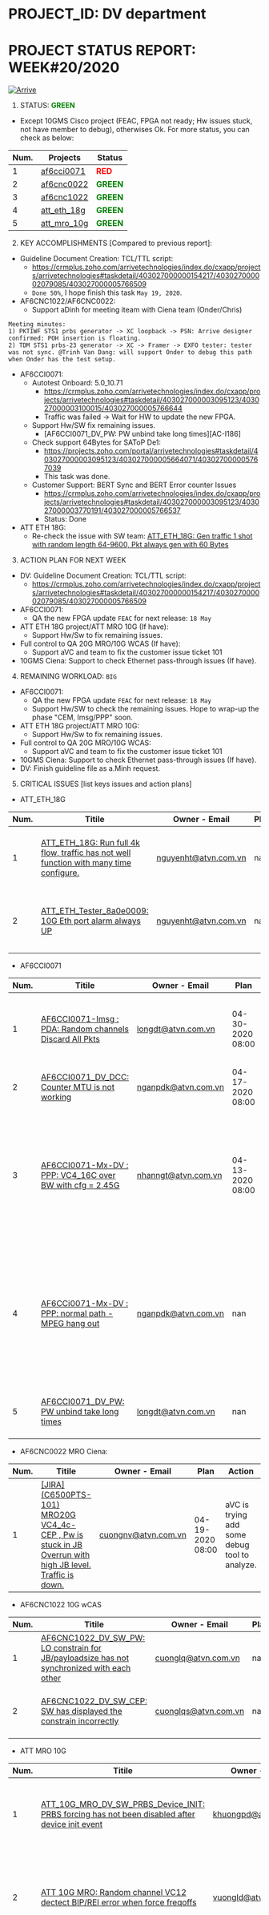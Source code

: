 # PROJECT_ID: DV department
# PROJECT STATUS REPORT: WEEK#20/2020

[![Arrive](https://raw.githubusercontent.com/dangtv271202/atvn/master/ArriveTechLogoBlue.png)](https://www.arrivetechnologies.com)

1. STATUS: **<span style="color:GREEN">GREEN**

  * Except 10GMS Cisco project (FEAC, FPGA not ready; Hw issues stuck, not have member to debug), otherwises Ok. For more status, you can check as below:

|Num. | Projects | Status |
| ------ | ------ | ------ |
| 1 | [af6cci0071][af6cci0071] | **<span style="color:RED">RED** |
| 2 | [af6cnc0022][af6cnc0022] | **<span style="color:GREEN">GREEN** |
| 3 | [af6cnc1022][af6cnc1022] | **<span style="color:GREEN">GREEN** |
| 4 | [att_eth_18g][att_eth_18g] | **<span style="color:GREEN">GREEN** |
| 5 | [att_mro_10g][att_mro_10g] | **<span style="color:GREEN">GREEN** |

2. KEY ACCOMPLISHMENTS [Compared to previous report]:

  * Guideline Document Creation: TCL/TTL script:
    - https://crmplus.zoho.com/arrivetechnologies/index.do/cxapp/projects/arrivetechnologies#taskdetail/403027000000154217/403027000002079085/403027000005766509
    - `Done 50%`, I hope finish this task `May 19, 2020`.
  * AF6CNC1022/AF6CNC0022:
    - Support aDinh for meeting iteam with Ciena team (Onder/Chris)
```
Meeting minutes:
1) PKTIWF STS1 prbs generator -> XC loopback -> PSN: Arrive designer confirmed: POH insertion is floating.
2) TDM STS1 prbs-23 generator -> XC -> Framer -> EXFO tester: tester was not sync. @Trinh Van Dang: will support Onder to debug this path when Onder has the test setup.
```
  * AF6CCI0071:
    * Autotest Onboard: 5.0_10.71
      - https://crmplus.zoho.com/arrivetechnologies/index.do/cxapp/projects/arrivetechnologies#taskdetail/403027000003095123/403027000003100015/403027000005766644
      - Traffic was failed -> Wait for HW to update the new FPGA.
    * Support Hw/SW fix remaining issues.
      - [AF6CCI0071_DV_PW: PW unbind take long times][AC-I186]
    * Check support 64Bytes for SAToP De1:
      - https://projects.zoho.com/portal/arrivetechnologies#taskdetail/403027000003095123/403027000005664071/403027000005767039
      - This task was done.
    * Customer Support: BERT Sync and BERT Error counter Issues
      - https://crmplus.zoho.com/arrivetechnologies/index.do/cxapp/projects/arrivetechnologies#taskdetail/403027000003095123/403027000003770191/403027000005766537
      - Status: Done
  * ATT ETH 18G:
    - Re-check the issue with SW team: [ATT_ETH_18G: Gen traffic 1 shot with random length 64-9600, Pkt always gen with 60 Bytes][O7-54]  

3. ACTION PLAN FOR NEXT WEEK
  * DV: Guideline Document Creation: TCL/TTL script:
    - https://crmplus.zoho.com/arrivetechnologies/index.do/cxapp/projects/arrivetechnologies#taskdetail/403027000000154217/403027000002079085/403027000005766509
  * AF6CCI0071:
    * QA the new FPGA update `FEAC` for next release: ```18 May```
  * ATT ETH 18G project/ATT MRO 10G (If have):
    * Support Hw/Sw to fix remaining issues.
  * Full control to QA 20G MRO/10G WCAS (If have):
    * Support aVC and team to fix the customer issue ticket 101
  * 10GMS Ciena: Support to check Ethernet pass-through issues (If have).

4. REMAINING WORKLOAD: ```BIG```

  * AF6CCI0071:
    * QA the new FPGA update `FEAC` for next release: ```18 May```
    * Support Hw/SW to check the remaining issues. Hope to wrap-up the phase "CEM, Imsg/PPP" soon.
  * ATT ETH 18G project/ATT MRO 10G:
    * Support Hw/Sw to fix remaining issues.
  * Full control to QA 20G MRO/10G WCAS:
    * Support aVC and team to fix the customer issue ticket 101
  * 10GMS Ciena: Support to check Ethernet pass-through issues (If have).
  * DV: Finish guideline file as a.Minh request.

5. CRITICAL ISSUES [list keys issues and action plans]


  - ATT_ETH_18G

|Num. |Titile |Owner - Email |Plan |Action |
| ------ | ------ | ------ | ------ | ------ |
| 1 | [ATT_ETH_18G: Run full 4k flow, traffic has not well function with many time configure.][O7-53] | nguyenht@atvn.com.vn | nan | wait for Hwer to check it|
| 2 | [ATT_ETH_Tester_8a0e0009: 10G Eth port alarm always UP][O7-40] | nguyenht@atvn.com.vn | nan | wait for Hwer to check it|

  - AF6CCI0071

|Num. |Titile |Owner - Email |Plan |Action |
| ------ | ------ | ------ | ------ | ------ |
| 1 | [AF6CCI0071-Imsg : PDA: Random channels Discard All Pkts][AC1-I406] | longdt@atvn.com.vn | 04-30-2020 08:00 | aLongD is analyzing it, don't find a solution to fix it.|
| 2 | [AF6CCI0071_DV_DCC: Counter MTU is not working][AC1-I345] | nganpdk@atvn.com.vn | 04-17-2020 08:00 | MRU Ok, Stuck Ngan at MTU|
| 3 | [AF6CCI0071-Mx-DV : PPP: VC4_16C over BW with cfg = 2,45G][AC1-I328] | nhanngt@atvn.com.vn | 04-13-2020 08:00 | aNha^n said: "PPP set low priority, Come back: 13Apr". It's overdue. Nothing to update.|
| 4 | [AF6CCi0071-Mx-DV : PPP: normal path - MPEG hang out][AC1-I324] | nganpdk@atvn.com.vn | nan | aNhan said that, found a same root-casue on 10GMS Ciena, wait for apply form that project to this project|
| 5 | [AF6CCI0071_DV_PW: PW unbind take long times][AC1-I186] | longdt@atvn.com.vn | nan | Wait for HWer to check it, nothing to update|



  * AF6CNC0022 MRO Ciena:

|Num. |Titile |Owner - Email |Plan |Action |
| ------ | ------ | ------ | ------ | ------ |
| 1 | [[JIRA] (C6500PTS-101) MRO20G VC4_4c-CEP , Pw is stuck in JB Overrun with high JB level. Traffic is down.][V5-911] | cuongnv@atvn.com.vn | 04-19-2020 08:00 | aVC is trying add some debug tool to analyze.|

  * AF6CNC1022 10G wCAS

|Num. |Titile |Owner - Email |Plan |Action |
| ------ | ------ | ------ | ------ | ------ |
| 1 | [AF6CNC1022_DV_SW_PW: LO constrain for JB/payloadsize has not synchronized with each other][AFL6-I109] | cuonglq@atvn.com.vn | nan | Wait for aQC to update the new strategy.|
| 2 | [AF6CNC1022_DV_SW_CEP: SW has displayed the constrain incorrectly][AFL6-I99] | cuonglqs@atvn.com.vn | nan | Wait for aQC to update the new strategy.|

* ATT MRO 10G

|Num. |Titile |Owner - Email |Plan |Action |
| ------ | ------ | ------ | ------ | ------ |
| 1 | [ATT_10G_MRO_DV_SW_PRBS_Device_INIT: PRBS forcing has not been disabled after device init event][MN-216] | khuongpd@atvn.com.vn | NONE | Wait for SW team to join check it.|
| 2 | [ATT 10G MRO: Random channel VC12 dectect BIP/REI error when force freqoffs][MN-223] | vuongld@atvn.com.vn | NONE | aNhan said that "Need to Vuong join to check it."|
| 3 | [ATT_10GMRO_DV_HW_SW_SDH: BIP-error rate forcing has not well functioned][MN-230] |khuongpd@atvn.com.vn | NONE | Wait for SW team to join check it.|
| 4 | [ATT_10G_MRO-DV: Force BIP error VC1x was FAILED][MN-231] |khuongpd@atvn.com.vn | NONE | Wait for SW team to join check it.|
| 5 | [ATT_10G_MRO_DV_SW_HW_SDH_M1-Byte: M1 function has not worked correctly in all line.][MN-232] |khuongpd@atvn.com.vn | NONE | Wait for SW team to join check it.|

6. MILESTONES/TASK BREAKDOWN:

  * AF6CCI0071:
    * Update ```FEAC```; The FPGA is not ready now -> That's impacting to next release.
    * Wrap-up the phase "CEM, Imsg/PPP": Plan: ```None```; The FPGA is not ready now (PDA/MPEG hangout, but RTL don't time to check it).

  *  20G MRO/10G WCAS:
    * Final project: ```NONE```
  * ATT ETH 18G/ATT MRO 10G: `NONE`

[//]: # (These are reference links used in the body of this note and get stripped out when the markdown processor does its job. There is no need to format nicely because it shouldn't be seen. Thanks SO - http://stackoverflow.com/questions/4823468/store-comments-in-markdown-syntax)


  [af6cci0071]:<https://crmplus.zoho.com/arrivetechnologies/index.do/cxapp/projects/arrivetechnologies#taskdetail/403027000003095123/403027000003100013/403027000003100103>
  [af6cnc0022]:<https://crmplus.zoho.com/arrivetechnologies/index.do/cxapp/projects/arrivetechnologies#taskdetail/403027000000038143/403027000001958175/403027000001958181>
  [af6cnc1022]:<https://crmplus.zoho.com/arrivetechnologies/index.do/cxapp/projects/arrivetechnologies#taskdetail/403027000002463129/403027000002467545/403027000002467671>
  [att_eth_18g]:<https://crmplus.zoho.com/arrivetechnologies/index.do/cxapp/projects/arrivetechnologies#taskdetail/403027000002130382/403027000002135009/403027000005519381>
  [att_mro_10g]:<https://crmplus.zoho.com/arrivetechnologies/index.do/cxapp/projects/arrivetechnologies#taskdetail/403027000001176113/403027000002065310/403027000002065316>  

  [AC1-I451]:<https://crmplus.zoho.com/arrivetechnologies/index.do/cxapp/projects/arrivetechnologies#buginfo/403027000003095123/403027000005457481>
  [AC1-I406]:<https://crmplus.zoho.com/arrivetechnologies/index.do/cxapp/projects/arrivetechnologies#buginfo/403027000003095123/403027000005000092>
  [AC1-I400]:<https://crmplus.zoho.com/arrivetechnologies/index.do/cxapp/projects/arrivetechnologies#buginfo/403027000003095123/403027000004959321>
  [AC1-I371]:<https://crmplus.zoho.com/arrivetechnologies/index.do/cxapp/projects/arrivetechnologies#buginfo/403027000003095123/403027000004783041>
  [AC1-I365]:<https://crmplus.zoho.com/arrivetechnologies/index.do/cxapp/projects/arrivetechnologies#buginfo/403027000003095123/403027000004679200>
  [AC1-I364]:<https://crmplus.zoho.com/arrivetechnologies/index.do/cxapp/projects/arrivetechnologies#buginfo/403027000003095123/403027000004722049>
  [AC1-I345]:<https://crmplus.zoho.com/arrivetechnologies/index.do/cxapp/projects/arrivetechnologies#buginfo/403027000003095123/403027000004614259>
  [AC1-I344]:<https://crmplus.zoho.com/arrivetechnologies/index.do/cxapp/projects/arrivetechnologies#buginfo/403027000003095123/403027000004611065>
  [AC1-I343]:<https://crmplus.zoho.com/arrivetechnologies/index.do/cxapp/projects/arrivetechnologies#buginfo/403027000003095123/403027000004611044>
  [AC1-I328]:<https://crmplus.zoho.com/arrivetechnologies/index.do/cxapp/projects/arrivetechnologies#buginfo/403027000003095123/403027000004546009>
  [AC1-I324]:<https://crmplus.zoho.com/arrivetechnologies/index.do/cxapp/projects/arrivetechnologies#buginfo/403027000003095123/403027000004542007>
  [AC1-I296]:<https://crmplus.zoho.com/arrivetechnologies/index.do/cxapp/projects/arrivetechnologies#buginfo/403027000003095123/403027000004357407>
  [AC1-I253]:<https://crmplus.zoho.com/arrivetechnologies/index.do/cxapp/projects/arrivetechnologies#buginfo/403027000003095123/403027000004168021>
  [AC1-I245]:<https://crmplus.zoho.com/arrivetechnologies/index.do/cxapp/projects/arrivetechnologies#buginfo/403027000003095123/403027000004148065>
  [AC1-I228]:<https://crmplus.zoho.com/arrivetechnologies/index.do/cxapp/projects/arrivetechnologies#buginfo/403027000003095123/403027000004104093>
  [AC1-I223]:<https://crmplus.zoho.com/arrivetechnologies/index.do/cxapp/projects/arrivetechnologies#buginfo/403027000003095123/403027000004095246>
  [AC1-I211]:<https://crmplus.zoho.com/arrivetechnologies/index.do/cxapp/projects/arrivetechnologies#buginfo/403027000003095123/403027000004066219>
  [AC1-I209]:<https://crmplus.zoho.com/arrivetechnologies/index.do/cxapp/projects/arrivetechnologies#buginfo/403027000003095123/403027000004066141>
  [AC1-I193]:<https://crmplus.zoho.com/arrivetechnologies/index.do/cxapp/projects/arrivetechnologies#buginfo/403027000003095123/403027000004046420>
  [AC1-I192]:<https://crmplus.zoho.com/arrivetechnologies/index.do/cxapp/projects/arrivetechnologies#buginfo/403027000003095123/403027000004046401>
  [AC1-I186]:<https://crmplus.zoho.com/arrivetechnologies/index.do/cxapp/projects/arrivetechnologies#buginfo/403027000003095123/403027000004048184>
  [AC1-I178]:<https://crmplus.zoho.com/arrivetechnologies/index.do/cxapp/projects/arrivetechnologies#buginfo/403027000003095123/403027000004035577>
  [AC1-I172]:<https://crmplus.zoho.com/arrivetechnologies/index.do/cxapp/projects/arrivetechnologies#buginfo/403027000003095123/403027000004020719>
  [AC1-I147]:<https://crmplus.zoho.com/arrivetechnologies/index.do/cxapp/projects/arrivetechnologies#buginfo/403027000003095123/403027000003965182>
  [AC1-I136]:<https://crmplus.zoho.com/arrivetechnologies/index.do/cxapp/projects/arrivetechnologies#buginfo/403027000003095123/403027000003933388>
  [AC1-I65]:<https://crmplus.zoho.com/arrivetechnologies/index.do/cxapp/projects/arrivetechnologies#buginfo/403027000003095123/403027000003684436>
  [AC1-I45]:<https://crmplus.zoho.com/arrivetechnologies/index.do/cxapp/projects/arrivetechnologies#buginfo/403027000003095123/403027000003660083>

  [V5-913]:<https://crmplus.zoho.com/arrivetechnologies/index.do/cxapp/projects/arrivetechnologies#buginfo/403027000000038143/403027000005479169>
  [V5-911]:<https://crmplus.zoho.com/arrivetechnologies/index.do/cxapp/projects/arrivetechnologies#buginfo/403027000000038143/403027000005218144>
  [V5-908]:<https://crmplus.zoho.com/arrivetechnologies/index.do/cxapp/projects/arrivetechnologies#buginfo/403027000000038143/403027000005167385>

  [AFL6-I114]:<https://crmplus.zoho.com/arrivetechnologies/index.do/cxapp/projects/arrivetechnologies#buginfo/403027000002463129/403027000004693415>
  [AFL6-I111]:<https://crmplus.zoho.com/arrivetechnologies/index.do/cxapp/projects/arrivetechnologies#buginfo/403027000002463129/403027000004598553>
  [AFL6-I110]:<https://crmplus.zoho.com/arrivetechnologies/index.do/cxapp/projects/arrivetechnologies#buginfo/403027000002463129/403027000004598325>
  [AFL6-I109]:<https://crmplus.zoho.com/arrivetechnologies/index.do/cxapp/projects/arrivetechnologies#buginfo/403027000002463129/403027000004592024>
  [AFL6-I105]:<https://crmplus.zoho.com/arrivetechnologies/index.do/cxapp/projects/arrivetechnologies#buginfo/403027000002463129/403027000004582183>
  [AFL6-I103]:<https://crmplus.zoho.com/arrivetechnologies/index.do/cxapp/projects/arrivetechnologies#buginfo/403027000002463129/403027000004576223>
  [AFL6-I100]:<https://crmplus.zoho.com/arrivetechnologies/index.do/cxapp/projects/arrivetechnologies#buginfo/403027000002463129/403027000004463088>
  [AFL6-I99]:<https://crmplus.zoho.com/arrivetechnologies/index.do/cxapp/projects/arrivetechnologies#buginfo/403027000002463129/403027000004463017>
  [AFL6-I94]:<https://crmplus.zoho.com/arrivetechnologies/index.do/cxapp/projects/arrivetechnologies#buginfo/403027000002463129/403027000004174627>
  [AFL6-I93]:<https://crmplus.zoho.com/arrivetechnologies/index.do/cxapp/projects/arrivetechnologies#buginfo/403027000002463129/403027000004174602>  

  [O7-54]:<https://crmplus.zoho.com/arrivetechnologies/index.do/cxapp/projects/arrivetechnologies#buginfo/403027000002130382/403027000005415138>
  [O7-53]:<https://crmplus.zoho.com/arrivetechnologies/index.do/cxapp/projects/arrivetechnologies#buginfo/403027000002130382/403027000005402377>
  [O7-52]:<https://crmplus.zoho.com/arrivetechnologies/index.do/cxapp/projects/arrivetechnologies#buginfo/403027000002130382/403027000005116047>
  [O7-48]:<https://crmplus.zoho.com/arrivetechnologies/index.do/cxapp/projects/arrivetechnologies#buginfo/403027000002130382/403027000004970083>
  [O7-44]:<https://crmplus.zoho.com/arrivetechnologies/index.do/cxapp/projects/arrivetechnologies#buginfo/403027000002130382/403027000004935179>
  [O7-43]:<https://crmplus.zoho.com/arrivetechnologies/index.do/cxapp/projects/arrivetechnologies#buginfo/403027000002130382/403027000004917118>
  [O7-42]:<https://crmplus.zoho.com/arrivetechnologies/index.do/cxapp/projects/arrivetechnologies#buginfo/403027000002130382/403027000004890053>
  [O7-41]:<https://crmplus.zoho.com/arrivetechnologies/index.do/cxapp/projects/arrivetechnologies#buginfo/403027000002130382/403027000004890030>
  [O7-40]:<https://crmplus.zoho.com/arrivetechnologies/index.do/cxapp/projects/arrivetechnologies#buginfo/403027000002130382/403027000004890007>

  [MN-216]:<https://crmplus.zoho.com/arrivetechnologies/index.do/cxapp/projects/arrivetechnologies#buginfo/403027000001176113/403027000004509167>
  [MN-221]:<https://crmplus.zoho.com/arrivetechnologies/index.do/cxapp/projects/arrivetechnologies#buginfo/403027000001176113/403027000004715125>
  [MN-223]:<https://crmplus.zoho.com/arrivetechnologies/index.do/cxapp/projects/arrivetechnologies#buginfo/403027000001176113/403027000004842032>
  [MN-230]:<https://crmplus.zoho.com/arrivetechnologies/index.do/cxapp/projects/arrivetechnologies#buginfo/403027000001176113/403027000005189053>
  [MN-231]:<https://crmplus.zoho.com/arrivetechnologies/index.do/cxapp/projects/arrivetechnologies#buginfo/403027000001176113/403027000005247007>
  [MN-232]:<https://crmplus.zoho.com/arrivetechnologies/index.do/cxapp/projects/arrivetechnologies#buginfo/403027000001176113/403027000005613322>  

